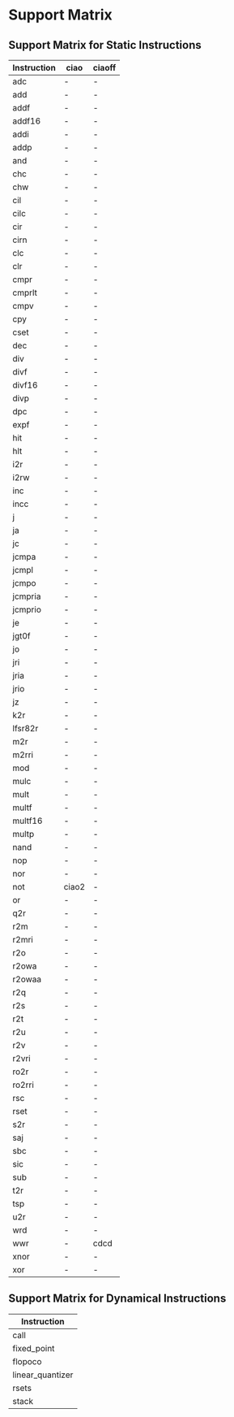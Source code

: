 # Support Matrix

## Support Matrix for Static Instructions

| Instruction | ciao | ciaoff |
| --- | --- | --- |
| adc | - | - |
| add | - | - |
| addf | - | - |
| addf16 | - | - |
| addi | - | - |
| addp | - | - |
| and | - | - |
| chc | - | - |
| chw | - | - |
| cil | - | - |
| cilc | - | - |
| cir | - | - |
| cirn | - | - |
| clc | - | - |
| clr | - | - |
| cmpr | - | - |
| cmprlt | - | - |
| cmpv | - | - |
| cpy | - | - |
| cset | - | - |
| dec | - | - |
| div | - | - |
| divf | - | - |
| divf16 | - | - |
| divp | - | - |
| dpc | - | - |
| expf | - | - |
| hit | - | - |
| hlt | - | - |
| i2r | - | - |
| i2rw | - | - |
| inc | - | - |
| incc | - | - |
| j | - | - |
| ja | - | - |
| jc | - | - |
| jcmpa | - | - |
| jcmpl | - | - |
| jcmpo | - | - |
| jcmpria | - | - |
| jcmprio | - | - |
| je | - | - |
| jgt0f | - | - |
| jo | - | - |
| jri | - | - |
| jria | - | - |
| jrio | - | - |
| jz | - | - |
| k2r | - | - |
| lfsr82r | - | - |
| m2r | - | - |
| m2rri | - | - |
| mod | - | - |
| mulc | - | - |
| mult | - | - |
| multf | - | - |
| multf16 | - | - |
| multp | - | - |
| nand | - | - |
| nop | - | - |
| nor | - | - |
| not | ciao2 | - |
| or | - | - |
| q2r | - | - |
| r2m | - | - |
| r2mri | - | - |
| r2o | - | - |
| r2owa | - | - |
| r2owaa | - | - |
| r2q | - | - |
| r2s | - | - |
| r2t | - | - |
| r2u | - | - |
| r2v | - | - |
| r2vri | - | - |
| ro2r | - | - |
| ro2rri | - | - |
| rsc | - | - |
| rset | - | - |
| s2r | - | - |
| saj | - | - |
| sbc | - | - |
| sic | - | - |
| sub | - | - |
| t2r | - | - |
| tsp | - | - |
| u2r | - | - |
| wrd | - | - |
| wwr | - | cdcd |
| xnor | - | - |
| xor | - | - |

## Support Matrix for Dynamical Instructions

| Instruction |
| --- |
| call |
| fixed_point |
| flopoco |
| linear_quantizer |
| rsets |
| stack |
